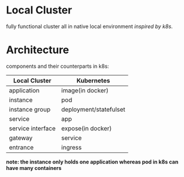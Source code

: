 # Local Cluster

fully functional cluster all in native local environment _inspired by k8s_.

# Architecture

components and their counterparts in k8s:

| Local Cluster     | Kubernetes             |
| ----------------- | ---------------------- |
| application       | image(in docker)       |
| instance          | pod                    |
| instance group    | deployment/statefulset |
| service           | app                    |
| service interface | expose(in docker)      |
| gateway           | service                |
| entrance          | ingress                |

**note: the instance only holds one application whereas pod in k8s can have many containers**
